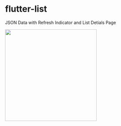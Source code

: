 # flutter-list
JSON Data with Refresh Indicator and List Detials Page

<img src="idetails.jpg" width="300">


